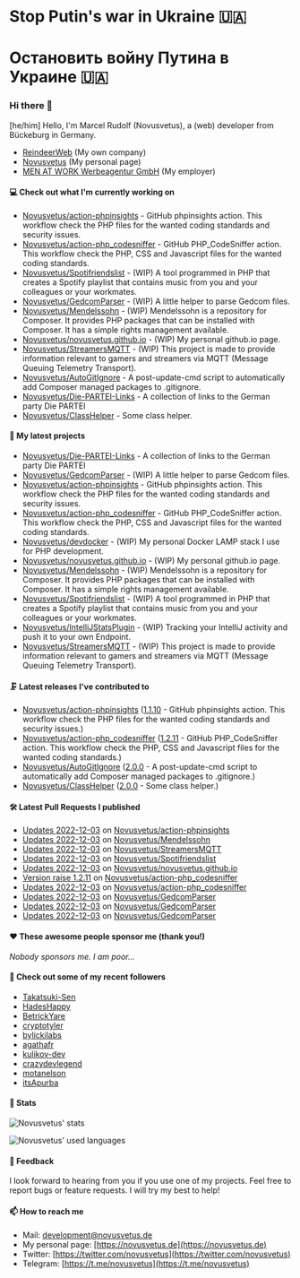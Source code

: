 # Stop Putin's war in Ukraine 🇺🇦
# Остановить войну Путина в Украине 🇺🇦

### Hi there 👋

[he/him]
Hello, I'm Marcel Rudolf (Novusvetus), a (web) developer from Bückeburg in Germany.

* [ReindeerWeb](https://reindeer-web.de) (My own company)
* [Novusvetus](https://novusvetus.de) (My personal page)
* [MEN AT WORK Werbeagentur GmbH](https://www.men-at-work.de/) (My employer)

#### 💻 Check out what I'm currently working on

- [Novusvetus/action-phpinsights](https://github.com/Novusvetus/action-phpinsights) - GitHub phpinsights action. This workflow check the PHP files for the wanted coding standards and security issues.
- [Novusvetus/action-php_codesniffer](https://github.com/Novusvetus/action-php_codesniffer) - GitHub PHP_CodeSniffer action. This workflow check the PHP, CSS and Javascript files for the wanted coding standards.
- [Novusvetus/Spotifriendslist](https://github.com/Novusvetus/Spotifriendslist) - (WIP) A tool programmed in PHP that creates a Spotify playlist that contains music from you and your colleagues or your workmates.
- [Novusvetus/GedcomParser](https://github.com/Novusvetus/GedcomParser) - (WIP) A little helper to parse Gedcom files.
- [Novusvetus/Mendelssohn](https://github.com/Novusvetus/Mendelssohn) - (WIP) Mendelssohn is a repository for Composer. It provides PHP packages that can be installed with Composer. It has a simple rights management available.
- [Novusvetus/novusvetus.github.io](https://github.com/Novusvetus/novusvetus.github.io) - (WIP) My personal github.io page.
- [Novusvetus/StreamersMQTT](https://github.com/Novusvetus/StreamersMQTT) - (WIP) This project is made to provide information relevant to gamers and streamers via MQTT (Message Queuing Telemetry Transport).
- [Novusvetus/AutoGitIgnore](https://github.com/Novusvetus/AutoGitIgnore) - A post-update-cmd script to automatically add Composer managed packages to .gitignore.
- [Novusvetus/Die-PARTEI-Links](https://github.com/Novusvetus/Die-PARTEI-Links) - A collection of links to the German party Die PARTEI
- [Novusvetus/ClassHelper](https://github.com/Novusvetus/ClassHelper) - Some class helper.

#### 🐣 My latest projects

- [Novusvetus/Die-PARTEI-Links](https://github.com/Novusvetus/Die-PARTEI-Links) - A collection of links to the German party Die PARTEI
- [Novusvetus/GedcomParser](https://github.com/Novusvetus/GedcomParser) - (WIP) A little helper to parse Gedcom files.
- [Novusvetus/action-phpinsights](https://github.com/Novusvetus/action-phpinsights) - GitHub phpinsights action. This workflow check the PHP files for the wanted coding standards and security issues.
- [Novusvetus/action-php_codesniffer](https://github.com/Novusvetus/action-php_codesniffer) - GitHub PHP_CodeSniffer action. This workflow check the PHP, CSS and Javascript files for the wanted coding standards.
- [Novusvetus/devdocker](https://github.com/Novusvetus/devdocker) - (WIP) My personal Docker LAMP stack I use for PHP development.
- [Novusvetus/novusvetus.github.io](https://github.com/Novusvetus/novusvetus.github.io) - (WIP) My personal github.io page.
- [Novusvetus/Mendelssohn](https://github.com/Novusvetus/Mendelssohn) - (WIP) Mendelssohn is a repository for Composer. It provides PHP packages that can be installed with Composer. It has a simple rights management available.
- [Novusvetus/Spotifriendslist](https://github.com/Novusvetus/Spotifriendslist) - (WIP) A tool programmed in PHP that creates a Spotify playlist that contains music from you and your colleagues or your workmates.
- [Novusvetus/IntelliJStatsPlugin](https://github.com/Novusvetus/IntelliJStatsPlugin) - (WIP) Tracking your IntelliJ activity and push it to your own Endpoint.
- [Novusvetus/StreamersMQTT](https://github.com/Novusvetus/StreamersMQTT) - (WIP) This project is made to provide information relevant to gamers and streamers via MQTT (Message Queuing Telemetry Transport).

#### 🗜 Latest releases I've contributed to

- [Novusvetus/action-phpinsights](https://github.com/Novusvetus/action-phpinsights) ([1.1.10](https://github.com/Novusvetus/action-phpinsights/releases/tag/1.1.10) - GitHub phpinsights action. This workflow check the PHP files for the wanted coding standards and security issues.)
- [Novusvetus/action-php_codesniffer](https://github.com/Novusvetus/action-php_codesniffer) ([1.2.11](https://github.com/Novusvetus/action-php_codesniffer/releases/tag/1.2.11) - GitHub PHP_CodeSniffer action. This workflow check the PHP, CSS and Javascript files for the wanted coding standards.)
- [Novusvetus/AutoGitIgnore](https://github.com/Novusvetus/AutoGitIgnore) ([2.0.0](https://github.com/Novusvetus/AutoGitIgnore/releases/tag/2.0.0) - A post-update-cmd script to automatically add Composer managed packages to .gitignore.)
- [Novusvetus/ClassHelper](https://github.com/Novusvetus/ClassHelper) ([2.0.0](https://github.com/Novusvetus/ClassHelper/releases/tag/2.0.0) - Some class helper.)

#### 🛠 Latest Pull Requests I published

- [Updates 2022-12-03](https://github.com/Novusvetus/action-phpinsights/pull/358) on [Novusvetus/action-phpinsights](https://github.com/Novusvetus/action-phpinsights)
- [Updates 2022-12-03](https://github.com/Novusvetus/Mendelssohn/pull/13) on [Novusvetus/Mendelssohn](https://github.com/Novusvetus/Mendelssohn)
- [Updates 2022-12-03](https://github.com/Novusvetus/StreamersMQTT/pull/5) on [Novusvetus/StreamersMQTT](https://github.com/Novusvetus/StreamersMQTT)
- [Updates 2022-12-03](https://github.com/Novusvetus/Spotifriendslist/pull/4) on [Novusvetus/Spotifriendslist](https://github.com/Novusvetus/Spotifriendslist)
- [Updates 2022-12-03](https://github.com/Novusvetus/novusvetus.github.io/pull/4) on [Novusvetus/novusvetus.github.io](https://github.com/Novusvetus/novusvetus.github.io)
- [Version raise 1.2.11](https://github.com/Novusvetus/action-php_codesniffer/pull/416) on [Novusvetus/action-php_codesniffer](https://github.com/Novusvetus/action-php_codesniffer)
- [Updates 2022-12-03](https://github.com/Novusvetus/action-php_codesniffer/pull/415) on [Novusvetus/action-php_codesniffer](https://github.com/Novusvetus/action-php_codesniffer)
- [Updates 2022-12-03](https://github.com/Novusvetus/GedcomParser/pull/34) on [Novusvetus/GedcomParser](https://github.com/Novusvetus/GedcomParser)
- [Updates 2022-12-03](https://github.com/Novusvetus/GedcomParser/pull/33) on [Novusvetus/GedcomParser](https://github.com/Novusvetus/GedcomParser)
- [Updates 2022-12-03](https://github.com/Novusvetus/GedcomParser/pull/32) on [Novusvetus/GedcomParser](https://github.com/Novusvetus/GedcomParser)

#### ❤️ These awesome people sponsor me (thank you!)

_Nobody sponsors me. I am poor..._

#### 👯 Check out some of my recent followers

- [Takatsuki-Sen](https://github.com/Takatsuki-Sen)
- [HadesHappy](https://github.com/HadesHappy)
- [BetrickYare](https://github.com/BetrickYare)
- [cryptotyler](https://github.com/cryptotyler)
- [bylickilabs](https://github.com/bylickilabs)
- [agathafr](https://github.com/agathafr)
- [kulikov-dev](https://github.com/kulikov-dev)
- [crazydevlegend](https://github.com/crazydevlegend)
- [motanelson](https://github.com/motanelson)
- [itsApurba](https://github.com/itsApurba)

#### 🎢 Stats

![Novusvetus' stats](https://github-readme-stats.vercel.app/api?username=novusvetus&show_icons=true&count_private=true)

![Novusvetus' used languages](https://github-readme-stats.vercel.app/api/top-langs?username=novusvetus&layout=compact)

#### 💬 Feedback
I look forward to hearing from you if you use one of my projects. Feel free to report bugs or feature requests.
I will try my best to help!

#### 📫 How to reach me

- Mail: [development@novusvetus.de](mailto:development@novusvetus.de)
- My personal page: [https://novusvetus.de](https://novusvetus.de)
- Twitter: [https://twitter.com/novusvetus](https://twitter.com/novusvetus)
- Telegram: [https://t.me/novusvetus](https://t.me/novusvetus)
